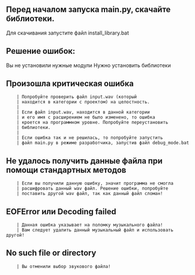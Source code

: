 ## Перед началом запуска main.py, скачайте библиотеки.
Для скачивания запустите файл install_library.bat

## Решение ошибок:
Вы не установили нужные модули
Нужно установить библиотеки

## Произошла критическая ошибка
        | Попробуйте проверить файл input.wav (который
        | находится в категории с проектом) на целостность.
        |
        | Если файл input.wav, находится в данной категории
        | и его имя с расширением не было изменено, то ошибка
        | кроется на программном уровне. Попробуйте переустановить
        | библиотеки.
        |
        | Если ошибка так и не решилась, то попробуйте запустить
        | файл main.py в режиме разработчика, запустив файл debug_mode.bat

## Не удалось получить данные файла при помощи стандартных методов
        | Если вы получили данную ошибку, значит программа не смогла
        | расшифровать данный wav файл. Решение ошибки, попробуйте
        | поставить другой wav файл, так как данный файл сломан!

## EOFError или Decoding failed
        | Данная ошибка указывает на поломку музыкального файла!
        | Вам следует удалить данный музыкальный файл и использовать другой!

## No such file or directory
        | Вы отменили выбор звукового файла!
